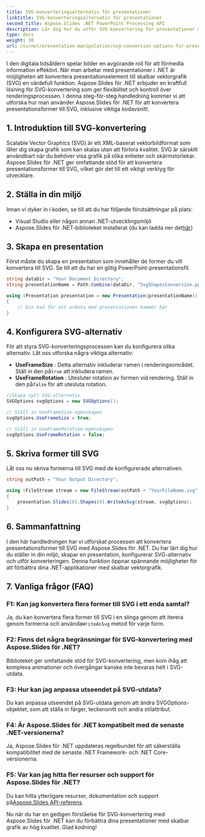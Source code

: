 ```yaml
---
title: SVG-konverteringsalternativ för presentationer
linktitle: SVG-konverteringsalternativ för presentationer
second_title: Aspose.Slides .NET PowerPoint Processing API
description: Lär dig hur du utför SVG-konvertering för presentationer med Aspose.Slides för .NET. Den här omfattande guiden täcker steg-för-steg-instruktioner, källkodsexempel och olika SVG-konverteringsalternativ.
type: docs
weight: 30
url: /sv/net/presentation-manipulation/svg-conversion-options-for-presentations/
---
```


I den digitala tidsåldern spelar bilder en avgörande roll för att förmedla information effektivt. När man arbetar med presentationer i .NET är möjligheten att konvertera presentationselement till skalbar vektorgrafik (SVG) en värdefull funktion. Aspose.Slides för .NET erbjuder en kraftfull lösning för SVG-konvertering som ger flexibilitet och kontroll över renderingsprocessen. I denna steg-för-steg handledning kommer vi att utforska hur man använder Aspose.Slides för .NET för att konvertera presentationsformer till SVG, inklusive viktiga kodavsnitt.

## 1. Introduktion till SVG-konvertering
Scalable Vector Graphics (SVG) är ett XML-baserat vektorbildformat som låter dig skapa grafik som kan skalas utan att förlora kvalitet. SVG är särskilt användbart när du behöver visa grafik på olika enheter och skärmstorlekar. Aspose.Slides för .NET ger omfattande stöd för att konvertera presentationsformer till SVG, vilket gör det till ett viktigt verktyg för utvecklare.

## 2. Ställa in din miljö
Innan vi dyker in i koden, se till att du har följande förutsättningar på plats:
- Visual Studio eller någon annan .NET-utvecklingsmiljö
-  Aspose.Slides för .NET-biblioteket installerat (du kan ladda ner det[här](https://releases.aspose.com/slides/net/))

## 3. Skapa en presentation
Först måste du skapa en presentation som innehåller de former du vill konvertera till SVG. Se till att du har en giltig PowerPoint-presentationsfil.

```csharp
string dataDir = "Your Document Directory";
string presentationName = Path.Combine(dataDir, "SvgShapesConversion.pptx");

using (Presentation presentation = new Presentation(presentationName))
{
    // Din kod för att arbeta med presentationen kommer här
}
```

## 4. Konfigurera SVG-alternativ
För att styra SVG-konverteringsprocessen kan du konfigurera olika alternativ. Låt oss utforska några viktiga alternativ:

- **UseFrameSize** : Detta alternativ inkluderar ramen i renderingsområdet. Ställ in den på`true` att inkludera ramen.
- **UseFrameRotation** : Utesluter rotation av formen vid rendering. Ställ in den på`false` för att utesluta rotation.

```csharp
//Skapa nytt SVG-alternativ
SVGOptions svgOptions = new SVGOptions();

// Ställ in UseFrameSize-egenskapen
svgOptions.UseFrameSize = true;

// Ställ in UseFrameRotation-egenskapen
svgOptions.UseFrameRotation = false;
```

## 5. Skriva former till SVG
Låt oss nu skriva formerna till SVG med de konfigurerade alternativen.

```csharp
string outPath = "Your Output Directory";

using (FileStream stream = new FileStream(outPath + "YourFileName.svg", FileMode.Create))
{
    presentation.Slides[0].Shapes[0].WriteAsSvg(stream, svgOptions);
}
```

## 6. Sammanfattning
I den här handledningen har vi utforskat processen att konvertera presentationsformer till SVG med Aspose.Slides för .NET. Du har lärt dig hur du ställer in din miljö, skapar en presentation, konfigurerar SVG-alternativ och utför konverteringen. Denna funktion öppnar spännande möjligheter för att förbättra dina .NET-applikationer med skalbar vektorgrafik.

## 7. Vanliga frågor (FAQ)

### F1: Kan jag konvertera flera former till SVG i ett enda samtal?
 Ja, du kan konvertera flera former till SVG i en slinga genom att iterera genom formerna och använda`WriteAsSvg` metod för varje form.

### F2: Finns det några begränsningar för SVG-konvertering med Aspose.Slides för .NET?
Biblioteket ger omfattande stöd för SVG-konvertering, men kom ihåg att komplexa animationer och övergångar kanske inte bevaras helt i SVG-utdata.

### F3: Hur kan jag anpassa utseendet på SVG-utdata?
Du kan anpassa utseendet på SVG-utdata genom att ändra SVGOptions-objektet, som att ställa in färger, teckensnitt och andra stilattribut.

### F4: Är Aspose.Slides för .NET kompatibelt med de senaste .NET-versionerna?
Ja, Aspose.Slides för .NET uppdateras regelbundet för att säkerställa kompatibilitet med de senaste .NET Framework- och .NET Core-versionerna.

### F5: Var kan jag hitta fler resurser och support för Aspose.Slides för .NET?
 Du kan hitta ytterligare resurser, dokumentation och support på[Aspose.Slides API-referens](https://reference.aspose.com/slides/net/).

Nu när du har en gedigen förståelse för SVG-konvertering med Aspose.Slides för .NET kan du förbättra dina presentationer med skalbar grafik av hög kvalitet. Glad kodning!
